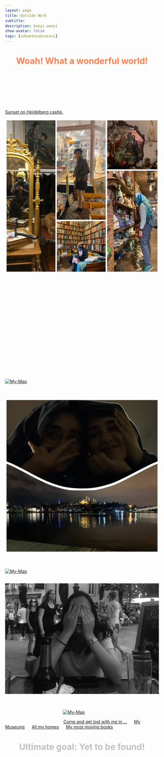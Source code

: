```yaml
---
layout: page
title: Outside Work
subtitle: 
description: booyi wooyi
show-avatar: false
tags: [sabaetezadrazavi]
---
```




<style>{color:White;}</style>
 
<style>H1{color:White;}</style>
<style>H2{color:White;}</style>
<style>H3{color:White;}</style>
<style>p{color:White;}</style>


<h1 align="center"> <p style="color:#ff7f50;"> Woah! What a wonderful world! </p> </h1>


I explore the sky while working, and in my spare time, I search for what is left undiscovered for me from feelings and experiences on the Earth!

I love to explore new places and randomly walk or bike around cities to find antique bookstores, random treasures in old forgotten stores, or a beautiful silent spot to sit and read and watch the sunset. 


[Sunset on Heidelberg castle.]()


[![My-Map](./Pics/treasure-haunt.jpg)]()
The happy me in the haunt of old treasures in Tehran, Istanbul, Paris, Frankfurt and Hannover!

I also extremely enjoy making lists of everything I like. I make thousands of playlists for the sound of all the places I've been walking in.
On the freezing or scorching days (Which actually is quite common in Iranian summers), I like to sit inside with good music and a good book or a poet and an occasional (non-alcoholic) drink or start a random in-door hobby. So far, I have tried playing piano, painting, Vitra (glass painting), yoga, embroidery, and making salty cookies. (Let me just point out that I'm not a professional or even good in any of these:-") 

I sometimes write short reviews in English and Persian on the books I read, which you can find on my Goodreads.
Also, find my public playlists on my Spotify.

Spotify
Goodreads

Besides, I quite enjoy debating all the life questions over a cup of coffee or tea or on a long hike! So reach me out if you like to chat ;)


[![My-Map](./Pics/konigtuhl.jpg)]()
Me in the middle of a breathtaking argument with another friend on "What does it mean to love your country?" while walking in Konigstuhl forests!

[![My-Map](./Pics/istanbul.jpg)]()
Another long night of talking about everything and nothing till the sun rises with my friend Sahar =))

[![My-Map](./Pics/dorm.jpg)]()
One of the most memorable nights of my university, reading poems outside the dormitory building.

[![My-Map](./Pics/domenica.jpg)]()
This is my friend Domenica on a hot afternoon in Luxembourg while talking about the problems of capitalism for over 5 hours in a Luxembourgian cafe. 


*Check Out my World's map!*
[![My-Map](./My-Map/My-Map.jpg)]()


*Also, Check out my lists ;)*
1- [Come and get lost with me in ...]()
2- [My Museums]()
3- [All my homes]()
4- [My most moving books]()
5- ...




<h1 align="center"> <p style="color:silver;"> Ultimate goal: Yet to be found! </p> </h1>




